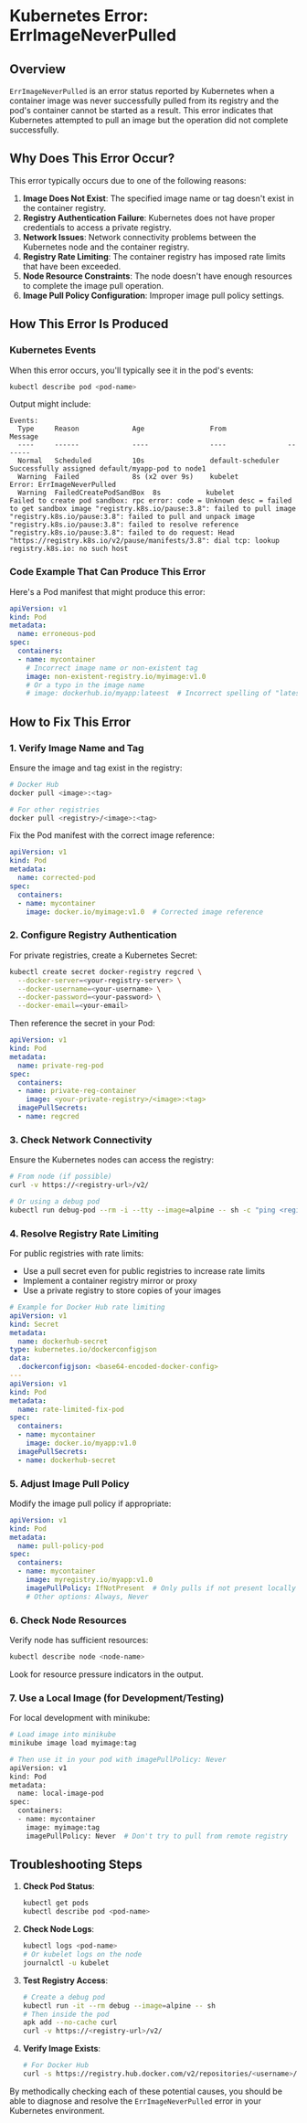 # Kubernetes Error: ErrImageNeverPulled

## Overview
`ErrImageNeverPulled` is an error status reported by Kubernetes when a container image was never successfully pulled from its registry and the pod's container cannot be started as a result. This error indicates that Kubernetes attempted to pull an image but the operation did not complete successfully.

## Why Does This Error Occur?

This error typically occurs due to one of the following reasons:

1. **Image Does Not Exist**: The specified image name or tag doesn't exist in the container registry.
2. **Registry Authentication Failure**: Kubernetes does not have proper credentials to access a private registry.
3. **Network Issues**: Network connectivity problems between the Kubernetes node and the container registry.
4. **Registry Rate Limiting**: The container registry has imposed rate limits that have been exceeded.
5. **Node Resource Constraints**: The node doesn't have enough resources to complete the image pull operation.
6. **Image Pull Policy Configuration**: Improper image pull policy settings.

## How This Error Is Produced

### Kubernetes Events

When this error occurs, you'll typically see it in the pod's events:

```bash
kubectl describe pod <pod-name>
```

Output might include:

```
Events:
  Type     Reason             Age                From               Message
  ----     ------             ----               ----               -------
  Normal   Scheduled          10s                default-scheduler  Successfully assigned default/myapp-pod to node1
  Warning  Failed             8s (x2 over 9s)    kubelet            Error: ErrImageNeverPulled
  Warning  FailedCreatePodSandBox  8s           kubelet            Failed to create pod sandbox: rpc error: code = Unknown desc = failed to get sandbox image "registry.k8s.io/pause:3.8": failed to pull image "registry.k8s.io/pause:3.8": failed to pull and unpack image "registry.k8s.io/pause:3.8": failed to resolve reference "registry.k8s.io/pause:3.8": failed to do request: Head "https://registry.k8s.io/v2/pause/manifests/3.8": dial tcp: lookup registry.k8s.io: no such host
```

### Code Example That Can Produce This Error

Here's a Pod manifest that might produce this error:

```yaml
apiVersion: v1
kind: Pod
metadata:
  name: erroneous-pod
spec:
  containers:
  - name: mycontainer
    # Incorrect image name or non-existent tag
    image: non-existent-registry.io/myimage:v1.0
    # Or a typo in the image name
    # image: dockerhub.io/myapp:lateest  # Incorrect spelling of "latest"
```

## How to Fix This Error

### 1. Verify Image Name and Tag

Ensure the image and tag exist in the registry:

```bash
# Docker Hub
docker pull <image>:<tag>

# For other registries
docker pull <registry>/<image>:<tag>
```

Fix the Pod manifest with the correct image reference:

```yaml
apiVersion: v1
kind: Pod
metadata:
  name: corrected-pod
spec:
  containers:
  - name: mycontainer
    image: docker.io/myimage:v1.0  # Corrected image reference
```

### 2. Configure Registry Authentication

For private registries, create a Kubernetes Secret:

```bash
kubectl create secret docker-registry regcred \
  --docker-server=<your-registry-server> \
  --docker-username=<your-username> \
  --docker-password=<your-password> \
  --docker-email=<your-email>
```

Then reference the secret in your Pod:

```yaml
apiVersion: v1
kind: Pod
metadata:
  name: private-reg-pod
spec:
  containers:
  - name: private-reg-container
    image: <your-private-registry>/<image>:<tag>
  imagePullSecrets:
  - name: regcred
```

### 3. Check Network Connectivity

Ensure the Kubernetes nodes can access the registry:

```bash
# From node (if possible)
curl -v https://<registry-url>/v2/ 

# Or using a debug pod
kubectl run debug-pod --rm -i --tty --image=alpine -- sh -c "ping <registry-url> && wget -q -O- https://<registry-url>/v2/"
```

### 4. Resolve Registry Rate Limiting

For public registries with rate limits:

- Use a pull secret even for public registries to increase rate limits
- Implement a container registry mirror or proxy
- Use a private registry to store copies of your images

```yaml
# Example for Docker Hub rate limiting
apiVersion: v1
kind: Secret
metadata:
  name: dockerhub-secret
type: kubernetes.io/dockerconfigjson
data:
  .dockerconfigjson: <base64-encoded-docker-config>
---
apiVersion: v1
kind: Pod
metadata:
  name: rate-limited-fix-pod
spec:
  containers:
  - name: mycontainer
    image: docker.io/myapp:v1.0
  imagePullSecrets:
  - name: dockerhub-secret
```

### 5. Adjust Image Pull Policy

Modify the image pull policy if appropriate:

```yaml
apiVersion: v1
kind: Pod
metadata:
  name: pull-policy-pod
spec:
  containers:
  - name: mycontainer
    image: myregistry.io/myapp:v1.0
    imagePullPolicy: IfNotPresent  # Only pulls if not present locally
    # Other options: Always, Never
```

### 6. Check Node Resources

Verify node has sufficient resources:

```bash
kubectl describe node <node-name>
```

Look for resource pressure indicators in the output.

### 7. Use a Local Image (for Development/Testing)

For local development with minikube:

```bash
# Load image into minikube
minikube image load myimage:tag

# Then use it in your pod with imagePullPolicy: Never
apiVersion: v1
kind: Pod
metadata:
  name: local-image-pod
spec:
  containers:
  - name: mycontainer
    image: myimage:tag
    imagePullPolicy: Never  # Don't try to pull from remote registry
```

## Troubleshooting Steps

1. **Check Pod Status**:
   ```bash
   kubectl get pods
   kubectl describe pod <pod-name>
   ```

2. **Check Node Logs**:
   ```bash
   kubectl logs <pod-name>
   # Or kubelet logs on the node
   journalctl -u kubelet
   ```

3. **Test Registry Access**:
   ```bash
   # Create a debug pod
   kubectl run -it --rm debug --image=alpine -- sh
   # Then inside the pod
   apk add --no-cache curl
   curl -v https://<registry-url>/v2/
   ```

4. **Verify Image Exists**:
   ```bash
   # For Docker Hub
   curl -s https://registry.hub.docker.com/v2/repositories/<username>/<image>/tags | grep "name"
   ```

By methodically checking each of these potential causes, you should be able to diagnose and resolve the `ErrImageNeverPulled` error in your Kubernetes environment.
